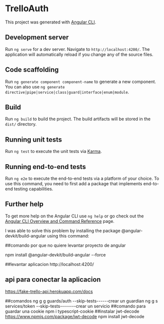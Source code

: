 # TrelloAuth

This project was generated with [Angular CLI](https://github.com/angular/angular-cli).

## Development server

Run `ng serve` for a dev server. Navigate to `http://localhost:4200/`. The application will automatically reload if you change any of the source files.

## Code scaffolding

Run `ng generate component component-name` to generate a new component. You can also use `ng generate directive|pipe|service|class|guard|interface|enum|module`.

## Build

Run `ng build` to build the project. The build artifacts will be stored in the `dist/` directory.

## Running unit tests

Run `ng test` to execute the unit tests via [Karma](https://karma-runner.github.io).

## Running end-to-end tests

Run `ng e2e` to execute the end-to-end tests via a platform of your choice. To use this command, you need to first add a package that implements end-to-end testing capabilities.

## Further help

To get more help on the Angular CLI use `ng help` or go check out the [Angular CLI Overview and Command Reference](https://angular.io/cli) page.



I was able to solve this problem by installing the package @angular-devkit/build-angular using this command:

##comando por que no quiere levantar proyecto de angular

npm install @angular-devkit/build-angular --force

##levantar aplicacion
http://localhost:4200/

## api para conectar la aplicacion
https://fake-trello-api.herokuapp.com/docs

##comandos
ng g g guards/auth --skip-tests------crear un guardian
ng g s services/token --skip-tests--------crear un servicio
##comando para guardar una cookie
npm i typescript-cookie
##instalar jwt-decode
https://www.npmjs.com/package/jwt-decode
npm install jwt-decode